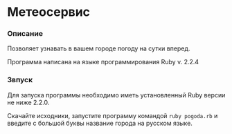 # Метеосервис

### Описание

Позволяет узнавать в вашем городе погоду на сутки вперед.

Программа написана на языке программирования Ruby v. 2.2.4

### Звпуск

Для запуска программы необходимо иметь установленный Ruby версии не ниже 2.2.0. 

Скачайте исходники, запустите программу командой ```ruby pogoda.rb``` и введите с большой буквы название города на русском языке.
